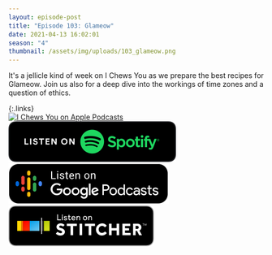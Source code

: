 ```yaml
---
layout: episode-post
title: "Episode 103: Glameow"
date: 2021-04-13 16:02:01
season: "4"
thumbnail: /assets/img/uploads/103_glameow.png
---
```

It's a jellicle kind of week on I Chews You as we prepare the best recipes for Glameow. Join us also for a deep dive into the workings of time zones and a question of ethics.

{:.links}  
[![I Chews You on Apple Podcasts](https://linkmaker.itunes.apple.com/en-us/badge-lrg.svg?releaseDate=2019-04-16T00:00:00Z&kind=podcast&bubble=podcasts)](https://podcasts.apple.com/us/podcast/103-glameow/id1455409177?i=1000516957140)  [![I Chews You on Spotify](/assets/img/uploads/spotify-badge-button.svg)](https://open.spotify.com/episode/7lZqwm1UkaYQlWX00TBYGR?si=ESHT_qB8SHmK9Nq9P2XYaA)  [![I Chews You on Google Podcasts](/assets/img/uploads/google-podcasts-badge-button.svg)](https://podcasts.google.com/feed/aHR0cHM6Ly9pY2hld3N5b3UubGlic3luLmNvbS9yc3M/episode/ODg2OTIyNTItMmU2My00MTkyLWE1YjYtOGFjNzZmODMwOTFm?sa=X&ved=0CA0QkfYCahcKEwjAoqG2rIHwAhUAAAAAHQAAAAAQAQ)  [![I Chews You on Stitcher](/assets/img/uploads/stitcher-badge-button.svg)](https://www.stitcher.com/s?eid=83137611)